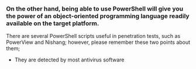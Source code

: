 ### On the other hand, being able to use PowerShell will give you the power of an object-oriented programming language readily available on the target platform.

There are several PowerShell scripts useful in penetration tests, such as PowerView and Nishang; however, please remember these two points about them;

* They are detected by most antivirus software
